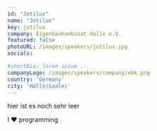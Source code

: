 ```yaml
---
id: "Jotilux"
name: "Jotilux"
key: jotilux
company: Eigenbaukombinat Halle e.V.
featured: false
photoURL: /images/speakers/jotilux.jpg
socials:

#shortBio: lorem ipsum ...
companyLogo: /images/speakers/company/ebk.png
country: 'Germany'
city: 'Halle(Saale)'
---
```


hier ist es noch sehr leer


I :heart:️ programming
